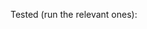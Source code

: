 <!-- Describe the changes in this PR -->



<!-- Describe the tests ran -->

Tested (run the relevant ones):